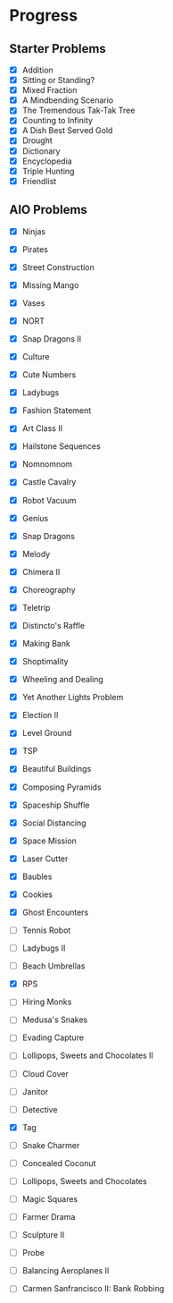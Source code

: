 # Progress

## Starter Problems

- [x] Addition
- [x] Sitting or Standing?
- [x] Mixed Fraction
- [x] A Mindbending Scenario
- [x] The Tremendous Tak-Tak Tree
- [x] Counting to Infinity
- [x] A Dish Best Served Gold
- [x] Drought
- [x] Dictionary
- [x] Encyclopedia
- [x] Triple Hunting
- [x] Friendlist

## AIO Problems

- [x] Ninjas
- [x] Pirates
- [x] Street Construction
- [x] Missing Mango

- [x] Vases
- [x] NORT
- [x] Snap Dragons II

- [x] Culture
- [x] Cute Numbers
- [x] Ladybugs

- [x] Fashion Statement
- [x] Art Class II
- [x] Hailstone Sequences
- [x] Nomnomnom

- [x] Castle Cavalry
- [x] Robot Vacuum
- [x] Genius

- [x] Snap Dragons
- [x] Melody
- [x] Chimera II
- [x] Choreography

- [x] Teletrip
- [x] Distincto's Raffle
- [x] Making Bank
- [x] Shoptimality
- [x] Wheeling and Dealing
- [x] Yet Another Lights Problem

- [x] Election II
- [x] Level Ground
- [x] TSP
- [x] Beautiful Buildings
- [x] Composing Pyramids
- [x] Spaceship Shuffle

- [x] Social Distancing
- [x] Space Mission
- [x] Laser Cutter

- [x] Baubles
- [x] Cookies
- [x] Ghost Encounters
- [ ] Tennis Robot
- [ ] Ladybugs II
- [ ] Beach Umbrellas

- [x] RPS
- [ ] Hiring Monks
- [ ] Medusa's Snakes
- [ ] Evading Capture
- [ ] Lollipops, Sweets and Chocolates II

- [ ] Cloud Cover
- [ ] Janitor
- [ ] Detective

- [x] Tag
- [ ] Snake Charmer
- [ ] Concealed Coconut
- [ ] Lollipops, Sweets and Chocolates

- [ ] Magic Squares
- [ ] Farmer Drama
- [ ] Sculpture II
- [ ] Probe
- [ ] Balancing Aeroplanes II
- [ ] Carmen Sanfrancisco II: Bank Robbing